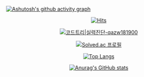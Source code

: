 

[![Ashutosh's github activity graph](https://github-readme-activity-graph.vercel.app/graph?username=NurungjiBurger&theme=react-dark)](https://github.com/ashutosh00710/github-readme-activity-graph)

<div align="center">

[![Hits](https://hits.seeyoufarm.com/api/count/incr/badge.svg?url=https%3A%2F%2Fgithub.com%2FNurungjiBurger&count_bg=%23C0BABA&title_bg=%23C080F7&icon=&icon_color=%23E7E7E7&title=hits&edge_flat=false)](https://hits.seeyoufarm.com)

</div>

<div align="center">

[![코드트리|실력진단-qazw181900](https://banner.codetree.ai/v1/banner/qazw181900)](https://www.codetree.ai/profiles/qazw181900)

</div>


<div align="center">

[![Solved.ac
프로필](http://mazassumnida.wtf/api/v2/generate_badge?boj=qazw181900)](https://solved.ac/qazw181900)

</div>

<div align="center">

[![Top Langs](https://github-readme-stats.vercel.app/api/top-langs/?username=NurungjiBurger)](https://github.com/anuraghazra/github-readme-stats)

</div>
<div align="center">

[![Anurag's GitHub stats](https://github-readme-stats.vercel.app/api?username=NurungjiBurger)](https://github.com/anuraghazra/github-readme-stats)

</div>
